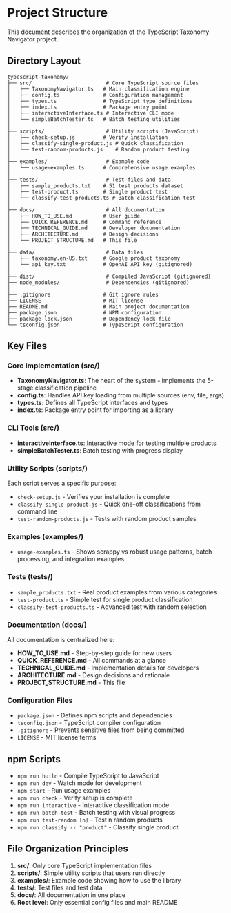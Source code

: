 # Project Structure

This document describes the organization of the TypeScript Taxonomy Navigator project.

## Directory Layout

```
typescript-taxonomy/
├── src/                        # Core TypeScript source files
│   ├── TaxonomyNavigator.ts   # Main classification engine
│   ├── config.ts              # Configuration management
│   ├── types.ts               # TypeScript type definitions
│   ├── index.ts               # Package entry point
│   ├── interactiveInterface.ts # Interactive CLI mode
│   └── simpleBatchTester.ts   # Batch testing utilities
│
├── scripts/                    # Utility scripts (JavaScript)
│   ├── check-setup.js         # Verify installation
│   ├── classify-single-product.js # Quick classification
│   └── test-random-products.js    # Random product testing
│
├── examples/                   # Example code
│   └── usage-examples.ts      # Comprehensive usage examples
│
├── tests/                      # Test files and data
│   ├── sample_products.txt    # 51 test products dataset
│   ├── test-product.ts        # Single product test
│   └── classify-test-products.ts # Batch classification test
│
├── docs/                       # All documentation
│   ├── HOW_TO_USE.md          # User guide
│   ├── QUICK_REFERENCE.md     # Command reference
│   ├── TECHNICAL_GUIDE.md     # Developer documentation
│   ├── ARCHITECTURE.md        # Design decisions
│   └── PROJECT_STRUCTURE.md   # This file
│
├── data/                       # Data files
│   ├── taxonomy.en-US.txt     # Google product taxonomy
│   └── api_key.txt            # OpenAI API key (gitignored)
│
├── dist/                       # Compiled JavaScript (gitignored)
├── node_modules/               # Dependencies (gitignored)
│
├── .gitignore                 # Git ignore rules
├── LICENSE                    # MIT license
├── README.md                  # Main project documentation
├── package.json               # NPM configuration
├── package-lock.json          # Dependency lock file
└── tsconfig.json              # TypeScript configuration
```

## Key Files

### Core Implementation (src/)
- **TaxonomyNavigator.ts**: The heart of the system - implements the 5-stage classification pipeline
- **config.ts**: Handles API key loading from multiple sources (env, file, args)
- **types.ts**: Defines all TypeScript interfaces and types
- **index.ts**: Package entry point for importing as a library

### CLI Tools (src/)
- **interactiveInterface.ts**: Interactive mode for testing multiple products
- **simpleBatchTester.ts**: Batch testing with progress display

### Utility Scripts (scripts/)
Each script serves a specific purpose:
- `check-setup.js` - Verifies your installation is complete
- `classify-single-product.js` - Quick one-off classifications from command line
- `test-random-products.js` - Tests with random product samples

### Examples (examples/)
- `usage-examples.ts` - Shows scrappy vs robust usage patterns, batch processing, and integration examples

### Tests (tests/)
- `sample_products.txt` - Real product examples from various categories
- `test-product.ts` - Simple test for single product classification
- `classify-test-products.ts` - Advanced test with random selection

### Documentation (docs/)
All documentation is centralized here:
- **HOW_TO_USE.md** - Step-by-step guide for new users
- **QUICK_REFERENCE.md** - All commands at a glance
- **TECHNICAL_GUIDE.md** - Implementation details for developers
- **ARCHITECTURE.md** - Design decisions and rationale
- **PROJECT_STRUCTURE.md** - This file

### Configuration Files
- `package.json` - Defines npm scripts and dependencies
- `tsconfig.json` - TypeScript compiler configuration
- `.gitignore` - Prevents sensitive files from being committed
- `LICENSE` - MIT license terms

## npm Scripts

- `npm run build` - Compile TypeScript to JavaScript
- `npm run dev` - Watch mode for development
- `npm start` - Run usage examples
- `npm run check` - Verify setup is complete
- `npm run interactive` - Interactive classification mode
- `npm run batch-test` - Batch testing with visual progress
- `npm run test-random [n]` - Test n random products
- `npm run classify -- "product"` - Classify single product

## File Organization Principles

1. **src/**: Only core TypeScript implementation files
2. **scripts/**: Simple utility scripts that users run directly
3. **examples/**: Example code showing how to use the library
4. **tests/**: Test files and test data
5. **docs/**: All documentation in one place
6. **Root level**: Only essential config files and main README 